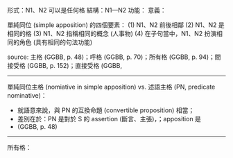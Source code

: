 形式：N1、N2 可以是任何格
結構：N1—N2
功能：
意義：

單純同位 (simple apposition) 的四個要素：
(1) N1、N2 前後相鄰
(2) N1、N2 是相同的格
(3) N1、N2 指稱相同的概念 (人事物)
(4) 在子句當中，N1、N2 扮演相同的角色 (具有相同的句法功能)

source: 主格 (GGBB, p. 48)；呼格 (GGBB, p. 70)；所有格 (GGBB, p. 94)；間接受格 (GGBB, p. 152)；直接受格 (GGBB, 

--- 
單純同位主格 (nomiative in simple apposition) vs. 述語主格 (PN, predicate nominative)：
- 就語意來說，與 PN 的互換命題 (convertible proposition) 相當；
- 差別在於：PN 是對於 S 的 assertion (斷言、主張)，；apposition 是
- (GGBB, p. 48)

--- 
所有格：